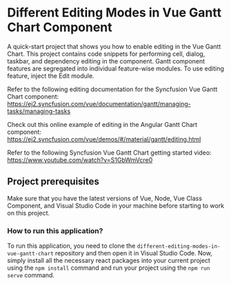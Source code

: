 # Different Editing Modes in Vue Gantt Chart Component

A quick-start project that shows you how to enable editing in the Vue Gantt Chart. This project contains code snippets for performing cell, dialog, taskbar, and dependency editing in the component. Gantt component features are segregated into individual feature-wise modules. To use editing feature, inject the Edit module.

Refer to the following editing documentation for the Syncfusion Vue Gantt Chart component: 
https://ej2.syncfusion.com/vue/documentation/gantt/managing-tasks/managing-tasks 

Check out this online example of editing in the Angular Gantt Chart component:
https://ej2.syncfusion.com/vue/demos/#/material/gantt/editing.html 

Refer to the following Syncfusion Vue Gantt Chart getting started video:
https://www.youtube.com/watch?v=S1GbWmVcre0
 
## Project prerequisites

Make sure that you have the latest versions of Vue, Node, Vue Class Component, and Visual Studio Code in your machine before starting to work on this project.

### How to run this application?

To run this application, you need to clone the `different-editing-modes-in-vue-gantt-chart` repository and then open it in Visual Studio Code. Now, simply install all the necessary react packages into your current project using the `npm install` command and run your project using the `npm run serve` command.